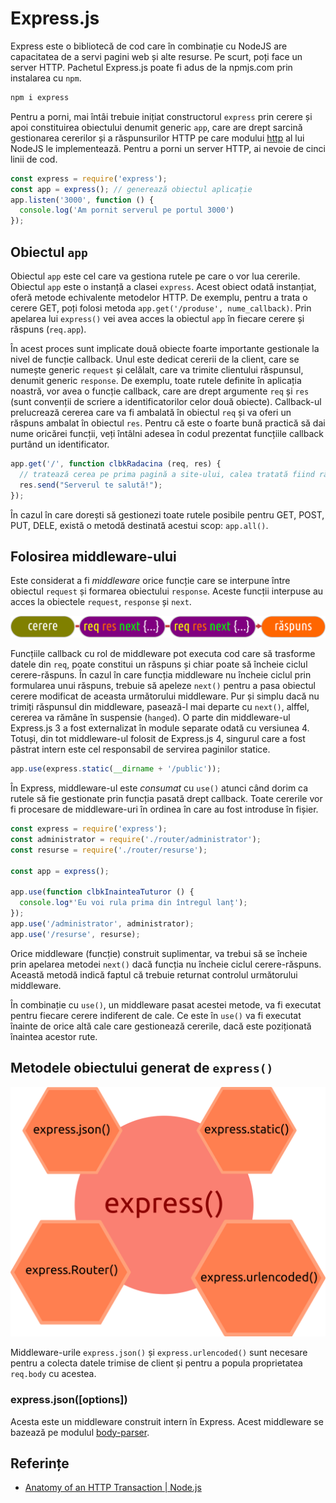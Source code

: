 # Express.js

Express este o bibliotecă de cod care în combinație cu NodeJS are capacitatea de a servi pagini web și alte resurse. Pe scurt, poți face un server HTTP. Pachetul Express.js poate fi adus de la npmjs.com prin instalarea cu `npm`.

```bash
npm i express
```

Pentru a porni, mai întâi trebuie inițiat constructorul `express` prin cerere și apoi constituirea obiectului denumit generic `app`, care are drept sarcină gestionarea cererilor și a răspunsurilor HTTP pe care modului [http](https://nodejs.org/api/http.html#http_http_methods) al lui NodeJS le implementează. Pentru a porni un server HTTP, ai nevoie de cinci linii de cod.

```javascript
const express = require('express');
const app = express(); // generează obiectul aplicație
app.listen('3000', function () {
  console.log('Am pornit serverul pe portul 3000')
});
```
## Obiectul `app`

Obiectul `app` este cel care va gestiona rutele pe care o vor lua cererile. Obiectul `app` este o instanță a clasei `express`. Acest obiect odată instanțiat, oferă metode echivalente metodelor HTTP. De exemplu, pentru a trata o cerere GET, poți folosi metoda `app.get('/produse', nume_callback)`. Prin apelarea lui `express()` vei avea acces la obiectul `app` în fiecare cerere și răspuns (`req.app`).

În acest proces sunt implicate două obiecte foarte importante gestionale la nivel de funcție callback. Unul este dedicat cererii de la client, care se numește generic `request` și celălalt, care va trimite clientului răspunsul, denumit generic `response`. De exemplu, toate rutele definite în aplicația noastră, vor avea o funcție callback, care are drept argumente `req` și `res` (sunt convenții de scriere a identificatorilor celor două obiecte). Callback-ul prelucrează cererea care va fi ambalată în obiectul `req` și va oferi un răspuns ambalat în obiectul `res`. Pentru că este o foarte bună practică să dai nume oricărei funcții, veți întâlni adesea în codul prezentat funcțiile callback purtând un identificator.

```javascript
app.get('/', function clbkRadacina (req, res) {
  // tratează cerea pe prima pagină a site-ului, calea tratată fiind rădăcina.
  res.send("Serverul te salută!");
});
```

În cazul în care dorești să gestionezi toate rutele posibile pentru GET, POST, PUT, DELE, există o metodă destinată acestui scop: `app.all()`.

## Folosirea middleware-ului

Este considerat a fi *middleware* orice funcție care se interpune între obiectul `request` și formarea obiectului `response`. Aceste funcții interpuse au acces la obiectele `request`, `response` și `next`.

![](img/cerereRaspunsExpress.png)

Funcțiile callback cu rol de middleware pot executa cod care să trasforme datele din `req`, poate constitui un răspuns și chiar poate să încheie ciclul cerere-răspuns. În cazul în care funcția middleware nu încheie ciclul prin formularea unui răspuns, trebuie să apeleze `next()` pentru a pasa obiectul cerere modificat de aceasta următorului middleware. Pur și simplu dacă nu trimiți răspunsul din middleware, pasează-l mai departe cu `next()`, alffel, cererea va rămâne în suspensie (`hanged`). O parte din middleware-ul Express.js 3 a fost externalizat în module separate odată cu versiunea 4. Totuși, din tot middleware-ul folosit de Express.js 4, singurul care a fost păstrat intern este cel responsabil de servirea paginilor statice.

```javascript
app.use(express.static(__dirname + '/public'));
```

În Express, middleware-ul este *consumat* cu `use()` atunci când dorim ca rutele să fie gestionate prin funcția pasată drept callback. Toate cererile vor fi procesare de middleware-uri în ordinea în care au fost introduse în fișier.

```javascript
const express = require('express');
const administrator = require('./router/administrator');
const resurse = require('./router/resurse');

const app = express();

app.use(function clbkInainteaTuturor () {
  console.log*'Eu voi rula prima din întregul lanț');
});
app.use('/administrator', administrator);
app.use('/resurse', resurse);
```

Orice middleware (funcție) construit suplimentar, va trebui să se încheie prin apelarea metodei `next()` dacă funcția nu încheie ciclul cerere-răspuns. Această metodă indică faptul că trebuie returnat controlul următorului middleware.

În combinație cu `use()`, un middleware pasat acestei metode, va fi executat pentru fiecare cerere indiferent de cale. Ce este în `use()` va fi executat înainte de orice altă cale care gestionează cererile, dacă este poziționată înaintea acestor rute.

## Metodele obiectului generat de `express()`

![](img/Cele4Metode.png)

Middleware-urile `express.json()` și `express.urlencoded()` sunt necesare pentru a colecta datele trimise de client și pentru a popula proprietatea `req.body` cu acestea.

### express.json([options])

Acesta este un middleware construit intern în Express. Acest middleware se bazează pe modulul [body-parser](http://expressjs.com/en/resources/middleware/body-parser.html).

## Referințe

- [Anatomy of an HTTP Transaction | Node.js](https://nodejs.org/en/docs/guides/anatomy-of-an-http-transaction/)
